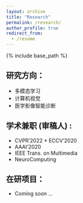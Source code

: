 ```yaml
---
layout: archive
title: "Research"
permalink: /research/
author_profile: true
redirect_from:
  - /resume
---
```


{% include base_path %}

研究方向：
---

* 多模态学习
* 计算机视觉
* 医学影像智能诊断

学术兼职 (审稿人) :
---
* CVPR’2022 * ECCV’2020
* AAAI’2020
* IEEE Trans. on Multimedia
* NeuroComputing

在研项目：
---
* Coming soon ...
